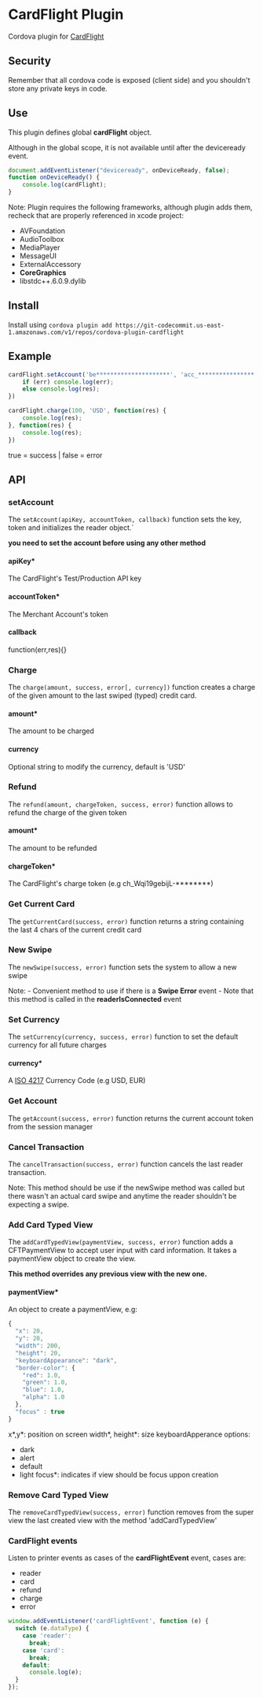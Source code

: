 # CardFlight Plugin

Cordova plugin for [CardFlight](http://www.cardflight.com)

## Security
Remember that all cordova code is exposed (client side) and you shouldn't store any private keys in code.

## Use
This plugin defines global **cardFlight** object.

Although in the global scope, it is not available until after the deviceready event.
```javascript
document.addEventListener("deviceready", onDeviceReady, false);
function onDeviceReady() {
    console.log(cardFlight);
}
```

Note: Plugin requires the following frameworks, although plugin adds them, recheck that are properly referenced in xcode project:

- AVFoundation
- AudioToolbox
- MediaPlayer
- MessageUI
- ExternalAccessory
- **CoreGraphics**
- libstdc++.6.0.9.dylib

## Install

Install using `cordova plugin add https://git-codecommit.us-east-1.amazonaws.com/v1/repos/cordova-plugin-cardflight`

## Example
```javascript
cardFlight.setAccount('be*********************', 'acc_****************', function(err, res) {
    if (err) console.log(err);
    else console.log(res);
})
```
```javascript
cardFlight.charge(100, 'USD', function(res) {
    console.log(res);
}, function(res) {
    console.log(res);
})
```
true = success | false = error

## API

### setAccount
The `setAccount(apiKey, accountToken, callback)` function sets the key, token and initializes the reader object.`

**you need to set the account before using any other method**

#### apiKey*
The CardFlight's Test/Production API key
#### accountToken*
The Merchant Account's token
#### callback
function(err,res){}

### Charge
The `charge(amount, success, error[, currency])` function creates a charge of the given amount to the last swiped (typed) credit card.

#### amount*
The amount to be charged

#### currency
Optional string to modify the currency, default is 'USD'

### Refund
The `refund(amount, chargeToken, success, error)` function allows to refund the charge of the given token

#### amount*
The amount to be refunded

#### chargeToken* 
The CardFlight's charge token (e.g ch_Wqi19gebijL-********)

### Get Current Card
The `getCurrentCard(success, error)` function returns a string containing the last 4 chars of the current credit card

### New Swipe
The `newSwipe(success, error)` function sets the system to allow a new swipe

Note: - Convenient method to use if there is a **Swipe Error** event
      - Note that this method is called in the **readerIsConnected** event

### Set Currency
The `setCurrency(currency, success, error)` function to set the default currency for all future charges

#### currency*
A [ISO 4217](http://www.iso.org/iso/home/standards/currency_codes.htm) Currency Code (e.g USD, EUR)

### Get Account
The `getAccount(success, error)` function returns the current account token from the session manager

### Cancel Transaction
The `cancelTransaction(success, error)` function cancels the last reader transaction.

Note: This method should be use if the newSwipe method was called but there wasn't an actual card swipe and anytime the reader shouldn't be expecting a swipe.

### Add Card Typed View
The `addCardTypedView(paymentView, success, error)` function adds a CFTPaymentView to accept user input with card information. It takes a paymentView object to create the view.

**This method overrides any previous view with the new one.**

#### paymentView*
An object to create a paymentView, e.g:
```javascript
{
  "x": 20,
  "y": 20,
  "width": 200,
  "height": 20,
  "keyboardAppearance": "dark",
  "border-color": {
    "red": 1.0,
    "green": 1.0,
    "blue": 1.0,
    "alpha": 1.0
  },
  "focus" : true
}
```
x*,y*: position on screen
width*, height*: size
keyboardApperance options:
  - dark
  - alert
  - default
  - light
focus*: indicates if view should be focus uppon creation

### Remove Card Typed View
The `removeCardTypedView(success, error)` function removes from the super view the last created view with the method 'addCardTypedView'

### CardFlight events

Listen to printer events as cases of the **cardFlightEvent** event, cases are:
- reader
- card
- refund
- charge
- error

```javascript
window.addEventListener('cardFlightEvent', function (e) {
  switch (e.dataType) {
    case 'reader':
      break;
    case 'card':
      break;
    default:
      console.log(e);
  }
});
```